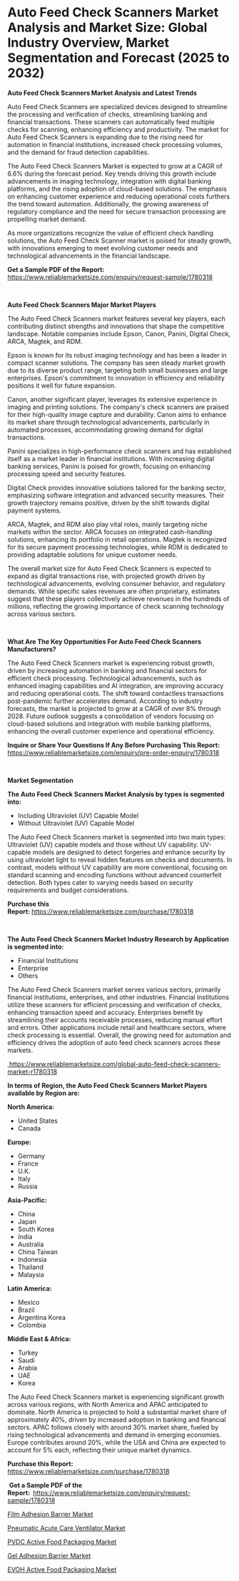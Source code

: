 <p><h1>Auto Feed Check Scanners Market Analysis and Market Size: Global Industry Overview, Market Segmentation and Forecast (2025 to 2032)</h1></p><p><strong>Auto Feed Check Scanners Market Analysis and Latest Trends</strong></p>
<p><p>Auto Feed Check Scanners are specialized devices designed to streamline the processing and verification of checks, streamlining banking and financial transactions. These scanners can automatically feed multiple checks for scanning, enhancing efficiency and productivity. The market for Auto Feed Check Scanners is expanding due to the rising need for automation in financial institutions, increased check processing volumes, and the demand for fraud detection capabilities.</p><p>The Auto Feed Check Scanners Market is expected to grow at a CAGR of 6.6% during the forecast period. Key trends driving this growth include advancements in imaging technology, integration with digital banking platforms, and the rising adoption of cloud-based solutions. The emphasis on enhancing customer experience and reducing operational costs furthers the trend toward automation. Additionally, the growing awareness of regulatory compliance and the need for secure transaction processing are propelling market demand.</p><p>As more organizations recognize the value of efficient check handling solutions, the Auto Feed Check Scanner market is poised for steady growth, with innovations emerging to meet evolving customer needs and technological advancements in the financial landscape.</p></p>
<p><strong>Get a Sample PDF of the Report:&nbsp;</strong> <a href="https://www.reliablemarketsize.com/enquiry/request-sample/1780318?utm_campaign=1895&utm_medium=2&utm_source=Github&utm_content=ia&utm_term=25032025&utm_id=auto-feed-check-scanners">https://www.reliablemarketsize.com/enquiry/request-sample/1780318</a></p>
<p>&nbsp;</p>
<p><strong>Auto Feed Check Scanners Major Market Players</strong></p>
<p><p>The Auto Feed Check Scanners market features several key players, each contributing distinct strengths and innovations that shape the competitive landscape. Notable companies include Epson, Canon, Panini, Digital Check, ARCA, Magtek, and RDM.</p><p>Epson is known for its robust imaging technology and has been a leader in compact scanner solutions. The company has seen steady market growth due to its diverse product range, targeting both small businesses and large enterprises. Epson's commitment to innovation in efficiency and reliability positions it well for future expansion.</p><p>Canon, another significant player, leverages its extensive experience in imaging and printing solutions. The company's check scanners are praised for their high-quality image capture and durability. Canon aims to enhance its market share through technological advancements, particularly in automated processes, accommodating growing demand for digital transactions.</p><p>Panini specializes in high-performance check scanners and has established itself as a market leader in financial institutions. With increasing digital banking services, Panini is poised for growth, focusing on enhancing processing speed and security features.</p><p>Digital Check provides innovative solutions tailored for the banking sector, emphasizing software integration and advanced security measures. Their growth trajectory remains positive, driven by the shift towards digital payment systems.</p><p>ARCA, Magtek, and RDM also play vital roles, mainly targeting niche markets within the sector. ARCA focuses on integrated cash-handling solutions, enhancing its portfolio in retail operations. Magtek is recognized for its secure payment processing technologies, while RDM is dedicated to providing adaptable solutions for unique customer needs.</p><p>The overall market size for Auto Feed Check Scanners is expected to expand as digital transactions rise, with projected growth driven by technological advancements, evolving consumer behavior, and regulatory demands. While specific sales revenues are often proprietary, estimates suggest that these players collectively achieve revenues in the hundreds of millions, reflecting the growing importance of check scanning technology across various sectors.</p></p>
<p>&nbsp;</p>
<p><strong>What Are The Key Opportunities For Auto Feed Check Scanners Manufacturers?</strong></p>
<p><p>The Auto Feed Check Scanners market is experiencing robust growth, driven by increasing automation in banking and financial sectors for efficient check processing. Technological advancements, such as enhanced imaging capabilities and AI integration, are improving accuracy and reducing operational costs. The shift toward contactless transactions post-pandemic further accelerates demand. According to industry forecasts, the market is projected to grow at a CAGR of over 8% through 2028. Future outlook suggests a consolidation of vendors focusing on cloud-based solutions and integration with mobile banking platforms, enhancing the overall customer experience and operational efficiency.</p></p>
<p><strong>Inquire or Share Your Questions If Any Before Purchasing This Report:</strong> <a href="https://www.reliablemarketsize.com/enquiry/pre-order-enquiry/1780318?utm_campaign=1895&utm_medium=2&utm_source=Github&utm_content=ia&utm_term=25032025&utm_id=auto-feed-check-scanners">https://www.reliablemarketsize.com/enquiry/pre-order-enquiry/1780318</a></p>
<p>&nbsp;</p>
<p><strong>Market Segmentation</strong></p>
<p><strong>The Auto Feed Check Scanners Market Analysis by types is segmented into:</strong></p>
<p><ul><li>Including Ultraviolet (UV) Capable Model</li><li>Without Ultraviolet (UV) Capable Model</li></ul></p>
<p><p>The Auto Feed Check Scanners market is segmented into two main types: Ultraviolet (UV) capable models and those without UV capability. UV-capable models are designed to detect forgeries and enhance security by using ultraviolet light to reveal hidden features on checks and documents. In contrast, models without UV capability are more conventional, focusing on standard scanning and encoding functions without advanced counterfeit detection. Both types cater to varying needs based on security requirements and budget considerations.</p></p>
<p><strong>Purchase this Report:&nbsp;</strong><a href="https://www.reliablemarketsize.com/purchase/1780318?utm_campaign=1895&utm_medium=2&utm_source=Github&utm_content=ia&utm_term=25032025&utm_id=auto-feed-check-scanners">https://www.reliablemarketsize.com/purchase/1780318</a></p>
<p>&nbsp;</p>
<p><strong>The Auto Feed Check Scanners Market Industry Research by Application is segmented into:</strong></p>
<p><ul><li>Financial Institutions</li><li>Enterprise</li><li>Others</li></ul></p>
<p><p>The Auto Feed Check Scanners market serves various sectors, primarily financial institutions, enterprises, and other industries. Financial institutions utilize these scanners for efficient processing and verification of checks, enhancing transaction speed and accuracy. Enterprises benefit by streamlining their accounts receivable processes, reducing manual effort and errors. Other applications include retail and healthcare sectors, where check processing is essential. Overall, the growing need for automation and efficiency drives the adoption of auto feed check scanners across these markets.</p></p>
<p><a href="https://www.reliablemarketsize.com/global-auto-feed-check-scanners-market-r1780318?utm_campaign=1895&utm_medium=2&utm_source=Github&utm_content=ia&utm_term=25032025&utm_id=auto-feed-check-scanners">&nbsp;https://www.reliablemarketsize.com/global-auto-feed-check-scanners-market-r1780318</a></p>
<p><strong>In terms of Region, the Auto Feed Check Scanners Market Players available by Region are:</strong></p>
<p>
    <p> <strong> North America: </strong>
        <ul>
            <li>United States</li>
            <li>Canada</li>
        </ul>
        </p> 
    <p> <strong> Europe: </strong>
        <ul>
            <li>Germany</li>
            <li>France</li>
            <li>U.K.</li>
            <li>Italy</li>
            <li>Russia</li>
        </ul>
        </p> 
    <p> <strong> Asia-Pacific: </strong>
        <ul>
            <li>China</li>
            <li>Japan</li>
            <li>South Korea</li>
            <li>India</li>
            <li>Australia</li>
            <li>China Taiwan</li>
            <li>Indonesia</li>
            <li>Thailand</li>
            <li>Malaysia</li>
        </ul>
        </p> 
    <p> <strong> Latin America: </strong>
        <ul>
            <li>Mexico</li>
            <li>Brazil</li>
            <li>Argentina Korea</li>
            <li>Colombia</li>
        </ul>
        </p> 
    <p> <strong> Middle East & Africa: </strong>
        <ul>
            <li>Turkey</li>
            <li>Saudi</li>
            <li>Arabia</li>
            <li>UAE</li>
            <li>Korea</li>
        </ul>
    </p>
    </p>
<p><p>The Auto Feed Check Scanners market is experiencing significant growth across various regions, with North America and APAC anticipated to dominate. North America is projected to hold a substantial market share of approximately 40%, driven by increased adoption in banking and financial sectors. APAC follows closely with around 30% market share, fueled by rising technological advancements and demand in emerging economies. Europe contributes around 20%, while the USA and China are expected to account for 5% each, reflecting their unique market dynamics.</p></p>
<p><strong>Purchase this Report: </strong><a href="https://www.reliablemarketsize.com/purchase/1780318?utm_campaign=1895&utm_medium=2&utm_source=Github&utm_content=ia&utm_term=25032025&utm_id=auto-feed-check-scanners">https://www.reliablemarketsize.com/purchase/1780318</a></p>
<p>&nbsp;<strong>Get a Sample PDF of the Report:&nbsp;&nbsp;</strong><a href="https://www.reliablemarketsize.com/enquiry/request-sample/1780318?utm_campaign=1895&utm_medium=2&utm_source=Github&utm_content=ia&utm_term=25032025&utm_id=auto-feed-check-scanners">https://www.reliablemarketsize.com/enquiry/request-sample/1780318</a></p>
<p><strong></strong></p>
<p><p><a href="https://github.com/oatisorenscl/Market-Research-Report-List-1/blob/main/film-adhesion-barrier-market.md?utm_campaign=1895&utm_medium=2&utm_source=Github&utm_content=ia&utm_term=25032025&utm_id=auto-feed-check-scanners">Film Adhesion Barrier Market</a></p><p><a href="https://github.com/shapurforouz/Market-Research-Report-List-1/blob/main/pneumatic-acute-care-ventilator-market.md?utm_campaign=1895&utm_medium=2&utm_source=Github&utm_content=ia&utm_term=25032025&utm_id=auto-feed-check-scanners">Pneumatic Acute Care Ventilator Market</a></p><p><a href="https://github.com/klinzenisaa/Market-Research-Report-List-1/blob/main/pvdc-active-food-packaging-market.md?utm_campaign=1895&utm_medium=2&utm_source=Github&utm_content=ia&utm_term=25032025&utm_id=auto-feed-check-scanners">PVDC Active Food Packaging Market</a></p><p><a href="https://github.com/jemalapoilly/Market-Research-Report-List-1/blob/main/gel-adhesion-barrier-market.md?utm_campaign=1895&utm_medium=2&utm_source=Github&utm_content=ia&utm_term=25032025&utm_id=auto-feed-check-scanners">Gel Adhesion Barrier Market</a></p><p><a href="https://github.com/siriyagayo/Market-Research-Report-List-1/blob/main/evoh-active-food-packaging-market.md?utm_campaign=1895&utm_medium=2&utm_source=Github&utm_content=ia&utm_term=25032025&utm_id=auto-feed-check-scanners">EVOH Active Food Packaging Market</a></p></p>